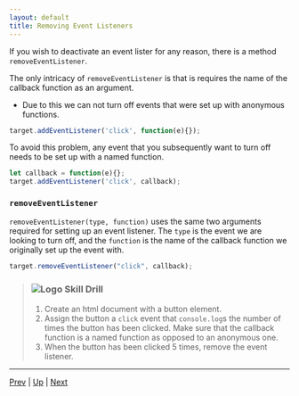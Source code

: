 ```yaml
---
layout: default
title: Removing Event Listeners
---
```

If you wish to deactivate an event lister for any reason, there is a method `removeEventListener`.

The only intricacy of `removeEventListener` is that is requires the name of the callback function as an argument.
* Due to this we can not turn off events that were set up with anonymous functions.


```js
target.addEventListener('click', function(e){});
```

To avoid this problem, any event that you subsequently want to turn off needs to be set up with a named function.

```js
let callback = function(e){};
target.addEventListener('click', callback);
```

### `removeEventListener`
`removeEventListener(type, function)` uses the same two arguments required for setting up an event listener. The `type` is the event we are looking to turn off, and the `function` is the name of the callback function we originally set up the event with.

```js
target.removeEventListener("click", callback);
```

> ### ![Logo](http://skilldistillery.com/downloads/sd_logo.jpg) Skill Drill
> 1. Create an html document with a button element.
> 1. Assign the button a `click` event that `console.log`s the number of times the button has been clicked. Make sure that the callback function is a named function as opposed to an anonymous one.
> 1. When the button has been clicked 5 times, remove the event listener.

<hr>

[Prev](usingEventListeners.md) | [Up](README.md) | [Next](acp.md)

